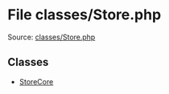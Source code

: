 File classes/Store.php
=========

Source: [classes/Store.php](https://github.com/PrestaShop/PrestaShop/blob/1.5.6.0/classes/Store.php)


Classes
-------

* [StoreCore](class.StoreCore.md)

